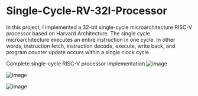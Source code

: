 # Single-Cycle-RV-32I-Processor
In this project, I implemented a 32-bit single-cycle microarchitecture RISC-V processor based on Harvard Architecture. The single cycle microarchitecture executes an entire instruction in one cycle. In other words, instruction fetch, instruction decode, execute, write back, and program counter update occurs within a single clock cycle.


Complete single-cycle RISC-V processor implementation 
![image](https://user-images.githubusercontent.com/82789012/225303096-20221af7-efd8-4209-8c43-80e64da3d7d6.png)




![image](https://user-images.githubusercontent.com/82789012/225302463-3893fe95-2060-4f2c-bf30-92ce2153d39b.png)







![image](https://user-images.githubusercontent.com/82789012/225302811-c2ea4612-ede9-433f-822a-e06fdd0eaae7.png)
